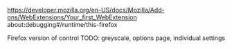 https://developer.mozilla.org/en-US/docs/Mozilla/Add-ons/WebExtensions/Your_first_WebExtension
about:debugging#/runtime/this-firefox

Firefox version of control
TODO: greyscale, options page, individual settings